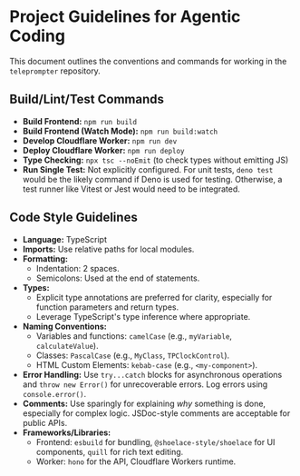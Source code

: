 # Project Guidelines for Agentic Coding

This document outlines the conventions and commands for working in the `teleprompter` repository.

## Build/Lint/Test Commands

*   **Build Frontend:** `npm run build`
*   **Build Frontend (Watch Mode):** `npm run build:watch`
*   **Develop Cloudflare Worker:** `npm run dev`
*   **Deploy Cloudflare Worker:** `npm run deploy`
*   **Type Checking:** `npx tsc --noEmit` (to check types without emitting JS)
*   **Run Single Test:** Not explicitly configured. For unit tests, `deno test` would be the likely command if Deno is used for testing. Otherwise, a test runner like Vitest or Jest would need to be integrated.

## Code Style Guidelines

*   **Language:** TypeScript
*   **Imports:** Use relative paths for local modules.
*   **Formatting:**
    *   Indentation: 2 spaces.
    *   Semicolons: Used at the end of statements.
*   **Types:**
    *   Explicit type annotations are preferred for clarity, especially for function parameters and return types.
    *   Leverage TypeScript's type inference where appropriate.
*   **Naming Conventions:**
    *   Variables and functions: `camelCase` (e.g., `myVariable`, `calculateValue`).
    *   Classes: `PascalCase` (e.g., `MyClass`, `TPClockControl`).
    *   HTML Custom Elements: `kebab-case` (e.g., `<my-component>`).
*   **Error Handling:** Use `try...catch` blocks for asynchronous operations and `throw new Error()` for unrecoverable errors. Log errors using `console.error()`.
*   **Comments:** Use sparingly for explaining *why* something is done, especially for complex logic. JSDoc-style comments are acceptable for public APIs.
*   **Frameworks/Libraries:**
    *   Frontend: `esbuild` for bundling, `@shoelace-style/shoelace` for UI components, `quill` for rich text editing.
    *   Worker: `hono` for the API, Cloudflare Workers runtime.
